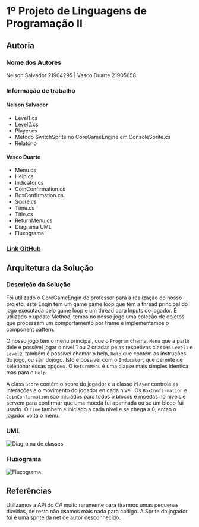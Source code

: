 # 1º Projeto de Linguagens de Programação II

## Autoria

### Nome dos Autores

Nelson Salvador 21904295 | Vasco Duarte 21905658

### Informação de trabalho

#### Nelson Salvador

- Level1.cs
- Level2.cs
- Player.cs
- Metodo SwitchSprite no CoreGameEngine em ConsoleSprite.cs
- Relatório

#### Vasco Duarte

- Menu.cs
- Help.cs
- Indicator.cs
- CoinConfirmation.cs
- BoxConfirmation.cs
- Score.cs
- Time.cs
- Title.cs
- ReturnMenu.cs
- Diagrama UML
- Fluxograma

### [Link GitHub](https://github.com/Vascord/LP2_2project)

## Arquitetura da Solução

### Descrição da Solução

 Foi utilizado o CoreGameEngin do professor para a realização do nosso projeto,
 este Engin tem um game game loop que têm a thread principal do jogo executada
 pelo game loop e um thread para Inputs do jogador.
 É utilizado o update Method, temos no nosso jogo uma coleção de objetos que
 processam um comportamento por frame e implementamos o component pattern.

 O nosso jogo tem o menu principal, que o `Program` chama. `Menu` que a partir
 dele é possível jogar o nível 1 ou 2 criadas pelas respetivas classes `Level1`
 e `Level2`, também é possível chamar o help, `Help` que contém as instruções do
 jogo, ou sair dojogo. Isto é possivel com o `Indicator`, que permite de
 seletionar essas opçoes. O `ReturnMenu` é uma classe mais simples identica
 mas para o `Help`.

 A class `Score` contém o score do jogador e a classe `Player` controla as
 interações e o movimento do jogador en cada nivel. Os `BoxConfirmation` e
 `CoinConfirmation` sao iniciados para todos o blocos e moedas no niveis e
 servem para confirmar que uma moeda fui apanhada ou se um bloco fui usado.
 O `Time` tambem é iniciado a cada nivel e se chega a 0, entao o jogador
 volta o menu.

### UML

![Diagrama de classes](UMLProject2.png)

### Fluxograma

![Fluxograma](Flowchart.png)

## Referências

 Utilizamos a API do C# muito raramente para tirarmos umas pequenas dúvidas, de
 resto não usamos mais nada para código.
 A Sprite do jogador foi é uma sprite da net de autor desconhecido.
